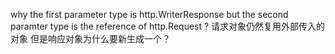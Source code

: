 why the first parameter type is http.WriterResponse 
but the second paramter type is the reference of http.Request ?
请求对象仍然复用外部传入的对象
但是响应对象为什么要新生成一个？
